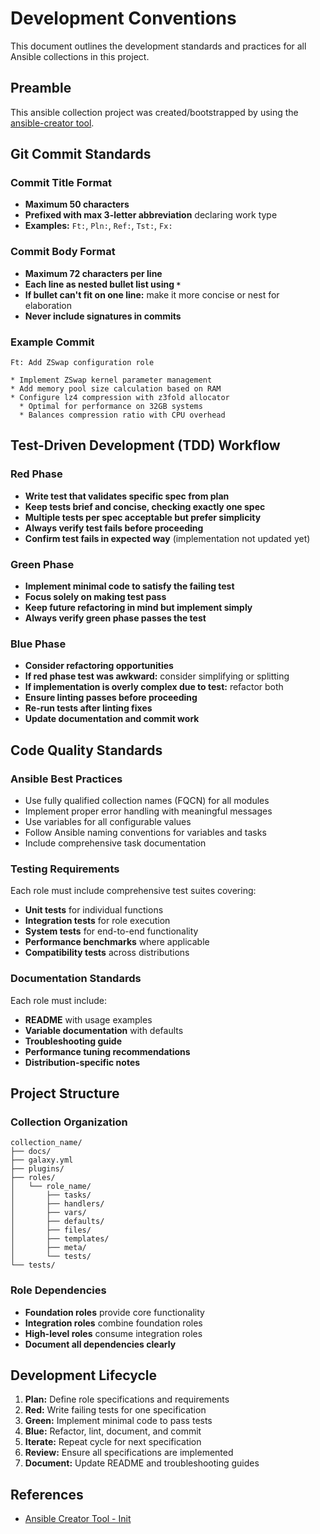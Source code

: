 # Development Conventions

This document outlines the development standards and practices for all Ansible collections in this project.

## Preamble

This ansible collection project was created/bootstrapped by using the [ansible-creator tool][ans-create-init].

## Git Commit Standards

### Commit Title Format

- **Maximum 50 characters**
- **Prefixed with max 3-letter abbreviation** declaring work type
- **Examples:** `Ft:`, `Pln:`, `Ref:`, `Tst:`, `Fx:`

### Commit Body Format

- **Maximum 72 characters per line**
- **Each line as nested bullet list using `*`**
- **If bullet can't fit on one line:** make it more concise or nest for elaboration
- **Never include signatures in commits**

### Example Commit

```
Ft: Add ZSwap configuration role

* Implement ZSwap kernel parameter management
* Add memory pool size calculation based on RAM
* Configure lz4 compression with z3fold allocator
  * Optimal for performance on 32GB systems
  * Balances compression ratio with CPU overhead
```

## Test-Driven Development (TDD) Workflow

### Red Phase

- **Write test that validates specific spec from plan**
- **Keep tests brief and concise, checking exactly one spec**
- **Multiple tests per spec acceptable but prefer simplicity**
- **Always verify test fails before proceeding**
- **Confirm test fails in expected way** (implementation not updated yet)

### Green Phase

- **Implement minimal code to satisfy the failing test**
- **Focus solely on making test pass**
- **Keep future refactoring in mind but implement simply**
- **Always verify green phase passes the test**

### Blue Phase

- **Consider refactoring opportunities**
- **If red phase test was awkward:** consider simplifying or splitting
- **If implementation is overly complex due to test:** refactor both
- **Ensure linting passes before proceeding**
- **Re-run tests after linting fixes**
- **Update documentation and commit work**

## Code Quality Standards

### Ansible Best Practices

- Use fully qualified collection names (FQCN) for all modules
- Implement proper error handling with meaningful messages
- Use variables for all configurable values
- Follow Ansible naming conventions for variables and tasks
- Include comprehensive task documentation

### Testing Requirements

Each role must include comprehensive test suites covering:

- **Unit tests** for individual functions
- **Integration tests** for role execution
- **System tests** for end-to-end functionality
- **Performance benchmarks** where applicable
- **Compatibility tests** across distributions

### Documentation Standards

Each role must include:

- **README** with usage examples
- **Variable documentation** with defaults
- **Troubleshooting guide**
- **Performance tuning recommendations**
- **Distribution-specific notes**

## Project Structure

### Collection Organization

```
collection_name/
├── docs/
├── galaxy.yml
├── plugins/
├── roles/
│   └── role_name/
│       ├── tasks/
│       ├── handlers/
│       ├── vars/
│       ├── defaults/
│       ├── files/
│       ├── templates/
│       ├── meta/
│       └── tests/
└── tests/
```

### Role Dependencies

- **Foundation roles** provide core functionality
- **Integration roles** combine foundation roles
- **High-level roles** consume integration roles
- **Document all dependencies clearly**

## Development Lifecycle

1. **Plan:** Define role specifications and requirements
2. **Red:** Write failing tests for one specification
3. **Green:** Implement minimal code to pass tests
4. **Blue:** Refactor, lint, document, and commit
5. **Iterate:** Repeat cycle for next specification
6. **Review:** Ensure all specifications are implemented
7. **Document:** Update README and troubleshooting guides

## References

- [Ansible Creator Tool - Init][ans-create-init]

<!-- Hidden reference links section -->
[ans-create-init]: https://ansible.readthedocs.io/projects/creator/installing/#initialize-projects "Ansible Creator Tool - Init"


